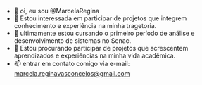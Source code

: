 - 👋 oi, eu sou @MarcelaRegina
- 👀 Estou interessada em participar de projetos que integrem conhecimento e experiência na minha tragetoria. 
- 🌱 ultimamente estou cursando o primeiro período de análise e desenvolvimento de sistemas no Senac.
- 💞️ Estou procurando participar de projetos que acrescentem aprendizados e experiências na minha vida acadêmica.
- 📫 entrar em contato comigo via e-mail: marcela.reginavasconcelos@gmail.com

<!---
MarcelaRegina/MarcelaRegina is a ✨ special ✨ repository because its `README.md` (this file) appears on your GitHub profile.
You can click the Preview link to take a look at your changes.
--->
